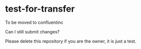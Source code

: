 # test-for-transfer
To be moved to confluentinc

Can I still submit changes?

Please delete this repository if you are the owner, it is just a test.
